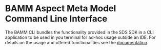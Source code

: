 # BAMM Aspect Meta Model Command Line Interface

The BAMM CLI bundles the functionality provided in the SDS SDK in a CLI application to be used in you terminal for ad-hoc usage outside an IDE.
For details on the usage and offered functionalities see the [documentation](https://openmanufacturingplatform.github.io/sds-documentation/sds-developer-guide/dev-snapshot/tooling-guide/bamm-cli.html).
